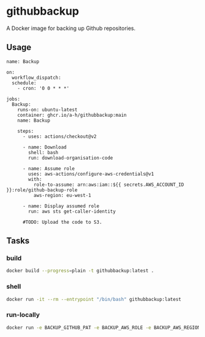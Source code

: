# githubbackup

A Docker image for backing up Github repositories.

## Usage

```
name: Backup

on:
  workflow_dispatch:
  schedule:
    - cron: '0 0 * * *'

jobs:
  Backup:
    runs-on: ubuntu-latest
    container: ghcr.io/a-h/githubbackup:main
    name: Backup

    steps:
      - uses: actions/checkout@v2

      - name: Download
        shell: bash
        run: download-organisation-code
      
      - name: Assume role
        uses: aws-actions/configure-aws-credentials@v1
        with:
          role-to-assume: arn:aws:iam::${{ secrets.AWS_ACCOUNT_ID }}:role/github-backup-role
          aws-region: eu-west-1

      - name: Display assumed role
        run: aws sts get-caller-identity

      #TODO: Upload the code to S3.
```

## Tasks

### build

```sh
docker build --progress=plain -t githubbackup:latest .
```

### shell

```sh
docker run -it --rm --entrypoint "/bin/bash" githubbackup:latest
```

### run-locally

```sh
docker run -e BACKUP_GITHUB_PAT -e BACKUP_AWS_ROLE -e BACKUP_AWS_REGION -e BACKUP_BUCKET_NAME githubbackup:latest backup-organisation-code
```
